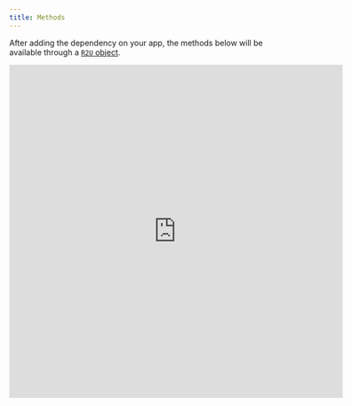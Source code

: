 ```yaml
---
title: Methods
---
```


After adding the dependency on your app, the methods below will be available through a [`R2U` object](https://unpkg.com/@r2u/react-native-ar-sdk/dist/index.d.ts).

<iframe src="https://unpkg.com/@r2u/react-native-ar-sdk/dist/index.d.ts" frameBorder="0" width="600" height="600" />

